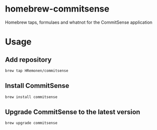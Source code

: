 # homebrew-commitsense
Homebrew taps, formulaes and whatnot for the CommitSense application

# Usage

## Add repository
```bash
brew tap HRemonen/commitsense
```

## Install CommitSense
```bash
brew install commitsense
```

## Upgrade CommitSense to the latest version
```bash
brew upgrade commitsense
```
